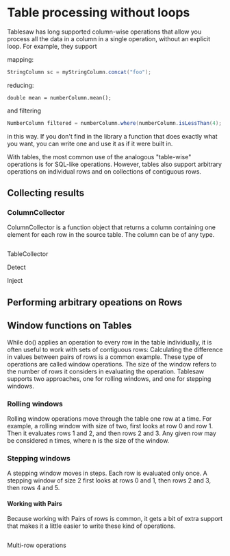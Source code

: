 # Table processing without loops

Tablesaw has long supported column-wise operations that allow you process all the data in a column in a single operation, without an explicit loop. For example, they support 

mapping: 

```java
StringColumn sc = myStringColumn.concat("foo");
```

reducing:

```
double mean = numberColumn.mean();
```

and filtering

```java
NumberColumn filtered = numberColumn.where(numberColumn.isLessThan(4);
```

in this way. If you don't find in the library a function that does exactly what you want, you can write one and use it as if it were built in. 

With tables, the most common use of the analogous "table-wise" operations is for SQL-like operations. However, tables also support arbitrary operations on individual rows and on collections of contiguous rows. 



## Collecting results

### ColumnCollector

ColumnCollector is a function object that returns a column containing one element for each row in the source table. The column can be of any type.

```

```

TableCollector

Detect



Inject



## Performing arbitrary opeations on Rows



## Window functions on Tables

While do() applies an operation to every row in the table individually, it is often useful to work with sets of contiguous rows: Calculating the difference in values between pairs of rows is a common example. These type of operations are called window operations. The size of the window refers to the number of rows it considers in evaluating the operation. Tablesaw supports two approaches, one for rolling windows, and one for stepping windows.

### Rolling windows

Rolling window operations move through the table one row at a time. For example, a rolling window with size of two, first looks at row 0 and row 1. Then it evaluates rows 1 and 2, and then rows 2 and 3. Any given row may be considered n times, where n is the size of the window.

### Stepping windows

A stepping window moves in steps. Each row is evaluated only once. A stepping window of size 2 first looks at rows 0 and 1, then rows 2 and 3, then rows 4 and 5. 

#### Working with Pairs 

Because working with Pairs of rows is common, it gets a bit of extra support that makes it a little easier to write these kind of operations.

```

```



Multi-row operations

 



